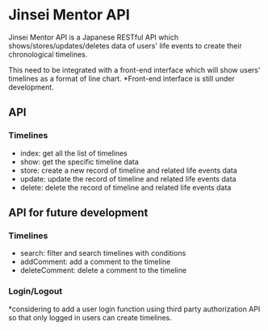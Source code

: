 # Jinsei Mentor API
Jinsei Mentor API is a Japanese RESTful API which shows/stores/updates/deletes data of users' life events to create their chronological timelines.

This need to be integrated with a front-end interface which will show users' timelines as a format of line chart.
*Front-end interface is still under development.

## API
### Timelines
* index: get all the list of timelines
* show: get the specific timeline data
* store: create a new record of timeline and related life events data
* update: update the record of timeline and related life events data
* delete: delete the record of timeline and related life events data

## API for future development
### Timelines
* search: filter and search timelines with conditions
* addComment: add a comment to the timeline
* deleteComment: delete a comment to the timeline
### Login/Logout
*considering to add a user login function using third party authorization API so that only logged in users can create timelines.
